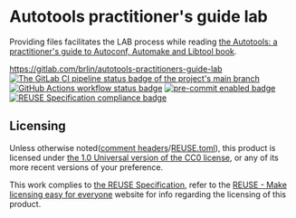 # Autotools practitioner's guide lab

Providing files facilitates the LAB process while reading [the Autotools: a practitioner's guide to Autoconf, Automake and Libtool book](http://freesoftwaremagazine.com/articles/autotools_a_guide_to_autoconf_automake_libtool/).

<https://gitlab.com/brlin/autotools-practitioners-guide-lab>  
[![The GitLab CI pipeline status badge of the project's `main` branch](https://gitlab.com/brlin/autotools-practitioners-guide-lab/badges/main/pipeline.svg?ignore_skipped=true "Click here to check out the comprehensive status of the GitLab CI pipelines")](https://gitlab.com/brlin/autotools-practitioners-guide-lab/-/pipelines) [![GitHub Actions workflow status badge](https://github.com/brlin-tw/autotools-practitioners-guide-lab/actions/workflows/check-potential-problems.yml/badge.svg "GitHub Actions workflow status")](https://github.com/brlin-tw/autotools-practitioners-guide-lab/actions/workflows/check-potential-problems.yml) [![pre-commit enabled badge](https://img.shields.io/badge/pre--commit-enabled-brightgreen?logo=pre-commit&logoColor=white "This project uses pre-commit to check potential problems")](https://pre-commit.com/) [![REUSE Specification compliance badge](https://api.reuse.software/badge/gitlab.com/brlin/autotools-practitioners-guide-lab "This project complies to the REUSE specification to decrease software licensing costs")](https://api.reuse.software/info/gitlab.com/brlin/autotools-practitioners-guide-lab)

## Licensing

Unless otherwise noted([comment headers](https://reuse.software/spec-3.3/#comment-headers)/[REUSE.toml](https://reuse.software/spec-3.3/#reusetoml)), this product is licensed under [the 1.0 Universal version of the CC0 license](https://creativecommons.org/publicdomain/zero/1.0/), or any of its more recent versions of your preference.

This work complies to [the REUSE Specification](https://reuse.software/spec/), refer to the [REUSE - Make licensing easy for everyone](https://reuse.software/) website for info regarding the licensing of this product.

